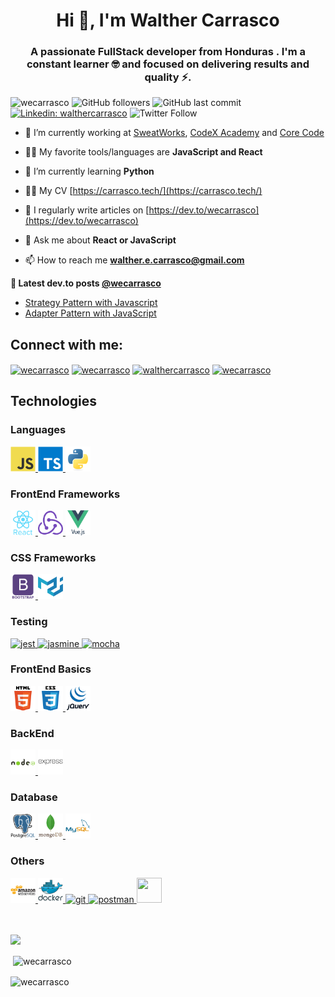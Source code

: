 <h1 align="center">Hi 👋, I'm Walther Carrasco</h1>
<h3 align="center">A passionate FullStack developer from Honduras . I'm a constant learner 🤓 and focused on delivering results and quality ⚡.</h3>

<img src="https://komarev.com/ghpvc/?username=wecarrasco&label=Profile%20views&color=0e75b6&style=flat" alt="wecarrasco" /> <img alt="GitHub followers" src="https://img.shields.io/github/followers/wecarrasco">
<img alt="GitHub last commit" src="https://img.shields.io/github/last-commit/wecarrasco/wecarrasco?color=blue&label=Last%20Commit%20on%20ReadMe">
[![Linkedin: walthercarrasco](https://img.shields.io/badge/-walthercarrasco-blue?style=flat-square&logo=Linkedin&logoColor=white&link=https://www.linkedin.com/in/walthercarrasco/)](https://www.linkedin.com/in/walthercarrasco/)
<img alt="Twitter Follow" src="https://img.shields.io/twitter/follow/wecarrasco">

- 🔭 I’m currently working at [SweatWorks](https://www.sweatworks.com/), [CodeX Academy](https://www.codex.academy/) and [Core Code](https://core-code.io/)

- 👨‍💻 My favorite tools/languages are **JavaScript and React**

- 🌱 I’m currently learning **Python**

- 👨‍💻 My CV [https://carrasco.tech/](https://carrasco.tech/)

- 📝 I regularly write articles on [https://dev.to/wecarrasco](https://dev.to/wecarrasco)

- 💬 Ask me about **React or JavaScript**

- 📫 How to reach me **walther.e.carrasco@gmail.com**

**📕 Latest dev.to posts [@wecarrasco](https://dev.to/wecarrasco)**

<!-- BLOG-POST-LIST:START -->
- [Strategy Pattern with Javascript](https://dev.to/wecarrasco/strategy-pattern-with-javascript-dha)
- [Adapter Pattern with JavaScript](https://dev.to/wecarrasco/adapter-pattern-with-javascript-4lgi)
<!-- BLOG-POST-LIST:END -->

<h2 align="left">Connect with me:</h2>
<p align="left">
<a href="https://dev.to/wecarrasco" target="blank"><img align="center" src="https://www.vectorlogo.zone/logos/devto/devto-icon.svg" alt="wecarrasco" height="40" width="40" /></a>
<a href="https://twitter.com/wecarrasco" target="blank"><img align="center" src="https://www.vectorlogo.zone/logos/twitter/twitter-icon.svg" alt="wecarrasco" height="40" width="40" /></a>
<a href="https://linkedin.com/in/walthercarrasco" target="blank"><img align="center" src="https://www.vectorlogo.zone/logos/linkedin/linkedin-icon.svg" alt="walthercarrasco" height="40" width="40" /></a>
<a href="https://instagram.com/wecarrasco" target="blank"><img align="center" src="https://www.vectorlogo.zone/logos/instagram/instagram-icon.svg" alt="wecarrasco" height="40" width="40" /></a>
</p>
<h2 align="left">Technologies</h2>
<h3>Languages</h3>
<a href="https://developer.mozilla.org/en-US/docs/Web/JavaScript" target="_blank"> <img src="https://raw.githubusercontent.com/devicons/devicon/master/icons/javascript/javascript-original.svg" alt="javascript" width="40" height="40"/> </a>
<a href="https://www.typescriptlang.org/" target="_blank"> <img src="https://raw.githubusercontent.com/devicons/devicon/master/icons/typescript/typescript-original.svg" alt="typescript" width="40" height="40"/> </a>
<a href="https://www.python.org/" target="_blank"> <img src="https://raw.githubusercontent.com/devicons/devicon/master/icons/python/python-original.svg" alt="typescript" width="40" height="40"/> </a>
<h3>FrontEnd Frameworks</h3>
<a href="https://reactjs.org/" target="_blank"> <img src="https://raw.githubusercontent.com/devicons/devicon/master/icons/react/react-original-wordmark.svg" alt="react" width="40" height="40"/> </a> <a href="https://redux.js.org" target="_blank"> <img src="https://raw.githubusercontent.com/devicons/devicon/master/icons/redux/redux-original.svg" alt="redux" width="40" height="40"/> </a>  <a href="https://vuejs.org/" target="_blank"> <img src="https://raw.githubusercontent.com/devicons/devicon/master/icons/vuejs/vuejs-original-wordmark.svg" alt="vuejs" width="40" height="40"/> </a>
<h3>CSS Frameworks</h3>
<a href="https://getbootstrap.com" target="_blank"> <img src="https://raw.githubusercontent.com/devicons/devicon/master/icons/bootstrap/bootstrap-plain-wordmark.svg" alt="bootstrap" width="40" height="40"/> </a>
<a href="https://material-ui.com/es/" target="_blank"> <img src="https://raw.githubusercontent.com/devicons/devicon/master/icons/materialui/materialui-original.svg" alt="bootstrap" width="40" height="40"/> </a>
<h3>Testing</h3>
<a href="https://jestjs.io" target="_blank"> <img src="https://www.vectorlogo.zone/logos/jestjsio/jestjsio-icon.svg" alt="jest" width="40" height="40"/> </a>
<a href="https://jasmine.github.io/" target="_blank"> <img src="https://www.vectorlogo.zone/logos/jasmine/jasmine-icon.svg" alt="jasmine" width="40" height="40"/> </a>
<a href="https://mochajs.org" target="_blank"> <img src="https://www.vectorlogo.zone/logos/mochajs/mochajs-icon.svg" alt="mocha" width="40" height="40"/> </a>
<h3>FrontEnd Basics</h3>
<a href="https://www.w3.org/html/" target="_blank"> <img src="https://raw.githubusercontent.com/devicons/devicon/master/icons/html5/html5-original-wordmark.svg" alt="html5" width="40" height="40"/> </a>
<a href="https://www.w3schools.com/css/" target="_blank"> <img src="https://raw.githubusercontent.com/devicons/devicon/master/icons/css3/css3-original-wordmark.svg" alt="css3" width="40" height="40"/> </a>
<a href="https://jquery.com/" target="_blank"> <img src="https://raw.githubusercontent.com/devicons/devicon/master/icons/jquery/jquery-original-wordmark.svg" alt="css3" width="40" height="40"/> </a>

<h3>BackEnd</h3>
<a href="https://nodejs.org" target="_blank"> <img src="https://raw.githubusercontent.com/devicons/devicon/master/icons/nodejs/nodejs-original-wordmark.svg" alt="nodejs" width="40" height="40"/> </a>
<a href="https://expressjs.com" target="_blank"> <img src="https://raw.githubusercontent.com/devicons/devicon/master/icons/express/express-original-wordmark.svg" alt="express" width="40" height="40"/> </a>
<h3>Database</h3>
<a href="https://www.postgresql.org" target="_blank"> <img src="https://raw.githubusercontent.com/devicons/devicon/master/icons/postgresql/postgresql-original-wordmark.svg" alt="postgresql" width="40" height="40"/> </a>
<a href="https://www.mongodb.com/" target="_blank"> <img src="https://raw.githubusercontent.com/devicons/devicon/master/icons/mongodb/mongodb-original-wordmark.svg" alt="mongodb" width="40" height="40"/> </a>
<a href="https://www.mysql.com/" target="_blank"> <img src="https://raw.githubusercontent.com/devicons/devicon/master/icons/mysql/mysql-original-wordmark.svg" alt="mysql" width="40" height="40"/> </a>

<h3 align="left">Others</h3>
<a href="https://aws.amazon.com" target="_blank"> <img src="https://raw.githubusercontent.com/devicons/devicon/master/icons/amazonwebservices/amazonwebservices-original-wordmark.svg" alt="aws" width="40" height="40"/> </a>
<a href="https://www.docker.com/" target="_blank"> <img src="https://raw.githubusercontent.com/devicons/devicon/master/icons/docker/docker-original-wordmark.svg" alt="docker" width="40" height="40"/> </a>
<a href="https://git-scm.com/" target="_blank"> <img src="https://www.vectorlogo.zone/logos/git-scm/git-scm-icon.svg" alt="git" width="40" height="40"/> </a>
<a href="https://postman.com" target="_blank"> <img src="https://www.vectorlogo.zone/logos/getpostman/getpostman-icon.svg" alt="postman" width="40" height="40"/> </a>
<a href="https://www.microsoft.com/es-ww/microsoft-365/excel" target="_blank"><img src="https://upload.wikimedia.org/wikipedia/commons/3/34/Microsoft_Office_Excel_%282019%E2%80%93present%29.svg" width="40" height="40"/></a>

<br>
<br>
<br>

<a href="https://www.buymeacoffee.com/wecarrasco"><img src="https://img.buymeacoffee.com/button-api/?text=Buy me a coffee&emoji=&slug=wecarrasco&button_colour=40DCA5&font_colour=ffffff&font_family=Cookie&outline_colour=000000&coffee_colour=FFDD00"></a>

<p>&nbsp;<img align="center" src="https://github-readme-stats.vercel.app/api?username=wecarrasco&show_icons=true&locale=en" alt="wecarrasco" /></p>

<p><img align="center" src="https://github-readme-streak-stats.herokuapp.com/?user=wecarrasco&" alt="wecarrasco" /></p>
